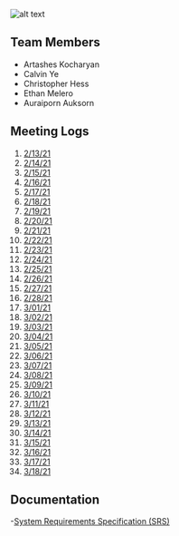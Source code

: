 ![alt text](https://github.com/SoftwareChimp/SoftwareChimp.github.io/blob/main/Chimp%20big.jpg?raw=true)

## Team Members
- Artashes Kocharyan
- Calvin Ye
- Christopher Hess
- Ethan Melero
- Auraiporn Auksorn

## Meeting Logs
1. [2/13/21](https://github.com/SoftwareChimp/SoftwareChimp.github.io/blob/main/Meeting_Logs/Meeting_02-13-21?raw=true)
2. [2/14/21](https://github.com/SoftwareChimp/SoftwareChimp.github.io/blob/main/Meeting_Logs/Meeting_02-14-21.txt?raw=true)
3. [2/15/21](https://github.com/SoftwareChimp/SoftwareChimp.github.io/blob/main/Meeting_Logs/Meeting_02-15-21.txt?raw=true)
4. [2/16/21](https://github.com/SoftwareChimp/SoftwareChimp.github.io/blob/main/Meeting_Logs/Meeting_02-16-21.txt?raw=true)
5. [2/17/21](https://github.com/SoftwareChimp/SoftwareChimp.github.io/blob/main/Meeting_Logs/Meeting_02-17-21?raw=true)
6. [2/18/21](https://github.com/SoftwareChimp/SoftwareChimp.github.io/blob/main/Meeting_Logs/Meeting_02-18-21.txt?raw=true)
7. [2/19/21](https://github.com/SoftwareChimp/SoftwareChimp.github.io/blob/main/Meeting_Logs/Meeting_02-19-21.txt?raw=true)
8. [2/20/21](https://github.com/SoftwareChimp/SoftwareChimp.github.io/blob/main/Meeting_Logs/Meeting_02-20-21.txt?raw=true)
9. [2/21/21](https://github.com/SoftwareChimp/SoftwareChimp.github.io/blob/main/Meeting_Logs/Meeting_02-21-21.txt?raw=true)
10. [2/22/21](https://github.com/SoftwareChimp/SoftwareChimp.github.io/blob/main/Meeting_Logs/Meeting_02-22-21.txt?raw=true)
11. [2/23/21](https://github.com/SoftwareChimp/SoftwareChimp.github.io/blob/main/Meeting_Logs/Meeting_02-23-21.txt?raw=true)
12. [2/24/21](https://github.com/SoftwareChimp/SoftwareChimp.github.io/blob/main/Meeting_Logs/Meeting_02-24-21.txt?raw=true)
13. [2/25/21](https://github.com/SoftwareChimp/SoftwareChimp.github.io/blob/main/Meeting_Logs/Meeting_02-25-21.txt?raw=true)
14. [2/26/21](https://github.com/SoftwareChimp/SoftwareChimp.github.io/blob/main/Meeting_Logs/Meeting_02-26-21.txt?raw=true)
15. [2/27/21](https://github.com/SoftwareChimp/SoftwareChimp.github.io/blob/main/Meeting_Logs/Meeting_02-27-21.txt?raw=true)
16. [2/28/21](https://github.com/SoftwareChimp/SoftwareChimp.github.io/blob/main/Meeting_Logs/Meeting_02-28-21.txt?raw=true)
17. [3/01/21](https://github.com/SoftwareChimp/SoftwareChimp.github.io/blob/main/Meeting_Logs/Meeting_03-01-21.txt?raw=true)
18. [3/02/21](https://github.com/SoftwareChimp/SoftwareChimp.github.io/blob/main/Meeting_Logs/Meeting_03-02-21.txt?raw=true)
19. [3/03/21](https://github.com/SoftwareChimp/SoftwareChimp.github.io/blob/main/Meeting_Logs/Meeting_03-03-21.txt?raw=true)
20. [3/04/21](https://github.com/SoftwareChimp/SoftwareChimp.github.io/blob/main/Meeting_Logs/Meeting_03-04-21.txt?raw=true)
21. [3/05/21](https://github.com/SoftwareChimp/SoftwareChimp.github.io/blob/main/Meeting_Logs/Meeting_03-05-21.txt?raw=true)
22. [3/06/21](https://github.com/SoftwareChimp/SoftwareChimp.github.io/blob/main/Meeting_Logs/Meeting_03-06-21.txt?raw=true)
23. [3/07/21](https://github.com/SoftwareChimp/SoftwareChimp.github.io/blob/main/Meeting_Logs/Meeting_03-07-21.txt?raw=true)
24. [3/08/21](https://github.com/SoftwareChimp/SoftwareChimp.github.io/blob/main/Meeting_Logs/Meeting_03-08-21.txt?raw=true)
25. [3/09/21](https://github.com/SoftwareChimp/SoftwareChimp.github.io/blob/main/Meeting_Logs/Meeting_03-09-21.txt?raw=true)
26. [3/10/21](https://github.com/SoftwareChimp/SoftwareChimp.github.io/blob/main/Meeting_Logs/Meeting_03-10-21.txt?raw=true)
27. [3/11/21](https://github.com/SoftwareChimp/SoftwareChimp.github.io/blob/main/Meeting_Logs/Meeting_03-11-21.txt?raw=true)
28. [3/12/21](https://github.com/SoftwareChimp/SoftwareChimp.github.io/blob/main/Meeting_Logs/Meeting_03-12-21.txt?raw=true)
29. [3/13/21](https://github.com/SoftwareChimp/SoftwareChimp.github.io/blob/main/Meeting_Logs/Meeting_03-13-21.txt?raw=true)
30. [3/14/21](https://github.com/SoftwareChimp/SoftwareChimp.github.io/blob/main/Meeting_Logs/Meeting_03-14-21.txt?raw=true)
31. [3/15/21](https://github.com/SoftwareChimp/SoftwareChimp.github.io/blob/main/Meeting_Logs/Meeting_03-15-21.txt?raw=true)
32. [3/16/21](https://github.com/SoftwareChimp/SoftwareChimp.github.io/blob/main/Meeting_Logs/Meeting_03-16-21.txt?raw=true)
33. [3/17/21](https://github.com/SoftwareChimp/SoftwareChimp.github.io/blob/main/Meeting_Logs/Meeting_03-17-21.txt?raw=true)
34. [3/18/21](https://github.com/SoftwareChimp/SoftwareChimp.github.io/blob/main/Meeting_Logs/Meeting_03-18-21.txt?raw=true)

## Documentation
-[System Requirements Specification (SRS)](https://github.com/SoftwareChimp/SoftwareChimp.github.io/blob/main/Website_Docs/System%20Requirements%20Specification-converted.pdf?raw=true)

